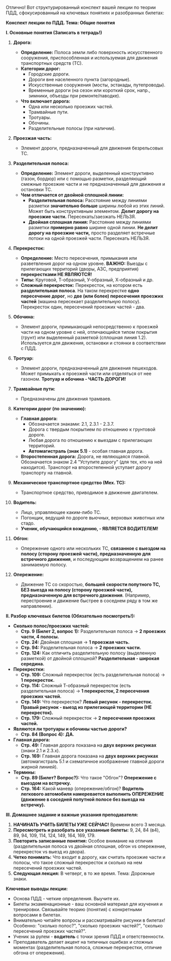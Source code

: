 Отлично! Вот структурированный конспект вашей лекции по теории ПДД, сфокусированный на ключевых понятиях и разобранных билетах:

**Конспект лекции по ПДД. Тема: Общие понятия**

**I. Основные понятия (Записать в тетрадь!)**

1.  **Дорога:**
    *   **Определение:** Полоса земли либо поверхность искусственного сооружения, приспособленная и используемая для движения транспортных средств (ТС).
    *   **Категории дорог:**
        *   Городские дороги.
        *   Дороги вне населенного пункта (загородные).
        *   Искусственные сооружения (мосты, эстакады, путепроводы).
        *   Временные дороги (на сезон или короткий срок, напр., зимники, объезды при ремонте/паводке).
    *   **Что включает дорога:**
        *   Одна или несколько проезжих частей.
        *   Трамвайные пути.
        *   Тротуары.
        *   Обочины.
        *   Разделительные полосы (при наличии).

2.  **Проезжая часть:**
    *   Элемент дороги, предназначенный для движения безрельсовых ТС.

3.  **Разделительная полоса:**
    *   **Определение:** Элемент дороги, выделенный конструктивно (газон, бордюр) или с помощью разметки, разделяющий смежные проезжие части и не предназначенный для движения и остановки ТС.
    *   **Чем отличается от двойной сплошной линии:**
        *   **Разделительная полоса:** Расстояние между линиями разметки **значительно больше** ширины любой из этих линий. Может быть конструктивным элементом. **Делит дорогу на проезжие части.** Пересекать/заезжать НЕЛЬЗЯ.
        *   **Двойная сплошная линия:** Расстояние между линиями разметки **примерно равно** ширине одной линии. **Не делит дорогу на проезжие части,** просто разделяет встречные потоки на одной проезжей части. Пересекать НЕЛЬЗЯ.

4.  **Перекресток:**
    *   **Определение:** Место пересечения, примыкания или разветвления дорог на одном уровне. **ВАЖНО:** Выезды с прилегающих территорий (дворы, АЗС, предприятия) **перекрестками НЕ ЯВЛЯЮТСЯ!**
    *   **Типы:** Круговой, Т-образный, У-образный, Х-образный и др.
    *   **Сложный перекресток:** Перекресток, на котором есть **разделительная полоса**. На таком перекрестке **одно пересечение дорог**, но **две (или более) пересечения проезжих частей** (машина пересекает разделительную полосу). Перекресток один, пересечений проезжих частей - два.

5.  **Обочина:**
    *   Элемент дороги, примыкающий непосредственно к проезжей части на одном уровне с ней, отличающийся типом покрытия (грунт) или выделенный разметкой (сплошная линия 1.2). Используется для движения, остановки и стоянки в соответствии с ПДД.

6.  **Тротуар:**
    *   Элемент дороги, предназначенный для движения пешеходов. Может примыкать к проезжей части или отделяться от нее газоном. **Тротуар и обочина - ЧАСТЬ ДОРОГИ!**

7.  **Трамвайные пути:**
    *   Предназначены для движения трамваев.

8.  **Категории дорог (по значению):**
    *   **Главная дорога:**
        *   Обозначается знаками: 2.1, 2.3.1 - 2.3.7.
        *   Дорога с твердым покрытием по отношению к грунтовой дороге.
        *   Любая дорога по отношению к выездам с прилегающих территорий.
        *   **Автомагистраль (знак 5.1)** - особая главная дорога.
    *   **Второстепенная дорога:** Дорога, не являющаяся главной. Обозначается знаком 2.4 "Уступите дорогу" (для тех, кто на ней находится). Транспорт на второстепенной уступает дорогу транспорту на главной.

9.  **Механическое транспортное средство (Мех. ТС):**
    *   Транспортное средство, приводимое в движение двигателем.

10. **Водитель:**
    *   Лицо, управляющее каким-либо ТС.
    *   Погонщик, ведущий по дороге вьючных, верховых животных или стадо.
    *   **Ученик, обучающийся вождению, - ЯВЛЯЕТСЯ ВОДИТЕЛЕМ!**

11. **Обгон:**
    *   Опережение одного или нескольких ТС, **связанное с выездом на полосу (сторону проезжей части), предназначенную для встречного движения**, и последующим возвращением на ранее занимаемую полосу.

12. **Опережение:**
    *   Движение ТС со скоростью, **большей скорости попутного ТС, БЕЗ выезда на полосу (сторону проезжей части), предназначенную для встречного движения**. (Например, перестроение и движение быстрее в соседнем ряду в том же направлении).

**II. Разбор ключевых билетов (Обязательно посмотреть!):**

*   **Сколько полос/проезжих частей:**
    *   **Стр. 9 (Билет 2, вопрос 1):** Разделительная полоса -> **2 проезжих части, 4 полосы.**
    *   **Стр. 24:** Двойная сплошная -> **1 проезжая часть.**
    *   **Стр. 94:** Разделительная полоса -> **2 проезжих части.**
    *   **Стр. 124:** Как отличить разделительную полосу (выделенную разметкой) от двойной сплошной? **Разделительная - широкая середина.**
*   **Перекрестки:**
    *   **Стр. 109:** Сложный перекресток (есть разделительная полоса) -> **1 перекресток.**
    *   **Стр. 114:** Сложный Т-образный перекресток (есть разделительная полоса) -> **1 перекресток, 2 пересечения проезжих частей.**
    *   **Стр. 149:** Что перекресток? **Левый рисунок - перекресток. Правый рисунок - выезд из прилегающей территории (НЕ перекресток).**
    *   **Стр. 179:** Сложный перекресток -> **2 пересечения проезжих частей.**
*   **Являются ли тротуары и обочины частью дороги?**
    *   **Стр. 84 (Вопрос 4):** **ДА.**
*   **Главная дорога:**
    *   **Стр. 49:** Главная дорога показана на **двух верхних рисунках** (знаки 2.1 и 2.3.х).
    *   **Стр. 169:** Главная дорога показана на **двух верхних рисунках** (автомагистраль 5.1 и схематичное изображение главной дороги жирной линией).
*   **Термины:**
    *   **Стр. 89 (Билет? Вопрос?):** Что такое "Обгон"? **Опережение с выездом на встречку.**
    *   **Стр. 164:** Какой маневр (опережение/обгон)? **Водитель легкового автомобиля намеревается выполнить ОПЕРЕЖЕНИЕ (движение в соседней попутной полосе без выезда на встречку).**

**III. Домашнее задание и важные указания преподавателя:**

1.  **НАЧИНАТЬ УЧИТЬ БИЛЕТЫ УЖЕ СЕЙЧАС!** Времени всего 3 месяца.
2.  **Пересмотреть и разобрать все указанные билеты:** 9, 24, 84 (в4), 89, 94, 109, 114, 124, 149, 164, 169, 179.
3.  **Повторить записанные понятия:** Особое внимание на отличия (разделительная полоса vs двойная сплошная, обгон vs опережение, перекресток vs выезд из двора).
4.  **Четко понимать:** Что входит в дорогу, как считать проезжие части и полосы, что такое сложный перекресток и сколько на нем пересечений проезжих частей.
5.  **Следующая лекция:** В четверг, в то же время. Тема: Дорожные знаки.

**Ключевые выводы лекции:**

*   Основа ПДД - четкие определения. Выучите их.
*   Билеты экзаменационные - ваш основной материал для изучения и тренировки. Связывайте теорию (понятия) с конкретными вопросами в билетах.
*   Внимательно читайте вопросы и рассматривайте рисунки в билетах! Особенно: "сколько полос?", "сколько проезжих частей?", "сколько пересечений проезжих частей?".
*   Ученик за рулем - **водитель** с точки зрения ПДД и ответственности.
*   Преподаватель делает акцент на типичных ошибках и сложных моментах (разделительная полоса, сложные перекрестки, отличие обгона от опережения).
